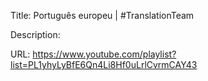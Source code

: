 Title: Português europeu | #TranslationTeam

Description:

URL: https://www.youtube.com/playlist?list=PL1yhyLyBfE6Qn4Li8Hf0uLrlCvrmCAY43
